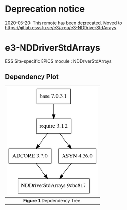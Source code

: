 # Deprecation notice

2020-08-20: This remote has been deprecated. Moved to https://gitlab.esss.lu.se/e3/area/e3-NDDriverStdArrays.


e3-NDDriverStdArrays  
======
ESS Site-specific EPICS module : NDDriverStdArrays


## Dependency Plot

|![NDDriverStdArray dep](docs/NDDriverStdArrays.png)|
| :---: |
|**Figure 1** Depdendency Tree. |


